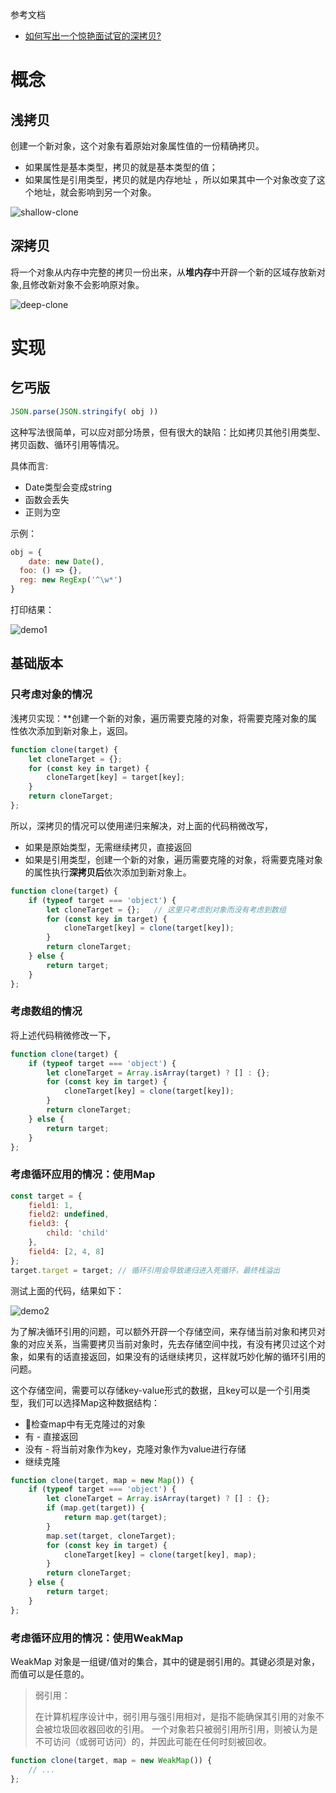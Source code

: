 参考文档

- [如何写出一个惊艳面试官的深拷贝?](https://juejin.im/post/5d6aa4f96fb9a06b112ad5b1)



# 概念

## 浅拷贝

创建一个新对象，这个对象有着原始对象属性值的一份精确拷贝。

- 如果属性是基本类型，拷贝的就是基本类型的值；
- 如果属性是引用类型，拷贝的就是内存地址 ，所以如果其中一个对象改变了这个地址，就会影响到另一个对象。

![shallow-clone](assets/深拷贝与浅拷贝.images/shallow-clone.png)

## 深拷贝

将一个对象从内存中完整的拷贝一份出来，从**堆内存**中开辟一个新的区域存放新对象,且修改新对象不会影响原对象。

![deep-clone](assets/深拷贝与浅拷贝.images/deep-clone.png)

# 实现

## 乞丐版

```js
JSON.parse(JSON.stringify( obj ))
```

这种写法很简单，可以应对部分场景，但有很大的缺陷：比如拷贝其他引用类型、拷贝函数、循环引用等情况。

具体而言:

- Date类型会变成string
- 函数会丢失
- 正则为空

示例：

```js
obj = {
	date: new Date(),
  foo: () => {},
  reg: new RegExp('^\w*')
}
```

打印结果：

![demo1](assets/深拷贝与浅拷贝.images/demo1.png)



## 基础版本

### 只考虑对象的情况

浅拷贝实现：**创建一个新的对象，遍历需要克隆的对象，将需要克隆对象的属性依次添加到新对象上，返回。

```js
function clone(target) {
    let cloneTarget = {};
    for (const key in target) {
        cloneTarget[key] = target[key];
    }
    return cloneTarget;
};
```

所以，深拷贝的情况可以使用递归来解决，对上面的代码稍微改写，

- 如果是原始类型，无需继续拷贝，直接返回
- 如果是引用类型，创建一个新的对象，遍历需要克隆的对象，将需要克隆对象的属性执行**深拷贝后**依次添加到新对象上。

```js
function clone(target) {
    if (typeof target === 'object') {
        let cloneTarget = {};	// 这里只考虑到对象而没有考虑到数组
        for (const key in target) {
            cloneTarget[key] = clone(target[key]);
        }
        return cloneTarget;
    } else {
        return target;
    }
};
```

### 考虑数组的情况

将上述代码稍微修改一下，

```js
function clone(target) {
    if (typeof target === 'object') {
        let cloneTarget = Array.isArray(target) ? [] : {};
        for (const key in target) {
            cloneTarget[key] = clone(target[key]);
        }
        return cloneTarget;
    } else {
        return target;
    }
};
```

### 考虑循环应用的情况：使用Map

```js
const target = {
    field1: 1,
    field2: undefined,
    field3: {
        child: 'child'
    },
    field4: [2, 4, 8]
};
target.target = target;	// 循环引用会导致递归进入死循环，最终栈溢出
```

测试上面的代码，结果如下：

![demo2](assets/深拷贝与浅拷贝.images/demo2.png)


为了解决循环引用的问题，可以额外开辟一个存储空间，来存储当前对象和拷贝对象的对应关系，当需要拷贝当前对象时，先去存储空间中找，有没有拷贝过这个对象，如果有的话直接返回，如果没有的话继续拷贝，这样就巧妙化解的循环引用的问题。

这个存储空间，需要可以存储key-value形式的数据，且key可以是一个引用类型，我们可以选择Map这种数据结构：

- 检查map中有无克隆过的对象
- 有 - 直接返回
- 没有 - 将当前对象作为key，克隆对象作为value进行存储
- 继续克隆

```js
function clone(target, map = new Map()) {
    if (typeof target === 'object') {
        let cloneTarget = Array.isArray(target) ? [] : {};
        if (map.get(target)) {
            return map.get(target);
        }
        map.set(target, cloneTarget);
        for (const key in target) {
            cloneTarget[key] = clone(target[key], map);
        }
        return cloneTarget;
    } else {
        return target;
    }
};
```

### 考虑循环应用的情况：使用WeakMap

WeakMap 对象是一组键/值对的集合，其中的键是弱引用的。其键必须是对象，而值可以是任意的。

> 弱引用：
>
> 在计算机程序设计中，弱引用与强引用相对，是指不能确保其引用的对象不会被垃圾回收器回收的引用。 一个对象若只被弱引用所引用，则被认为是不可访问（或弱可访问）的，并因此可能在任何时刻被回收。

```js
function clone(target, map = new WeakMap()) {
    // ...
};
```


